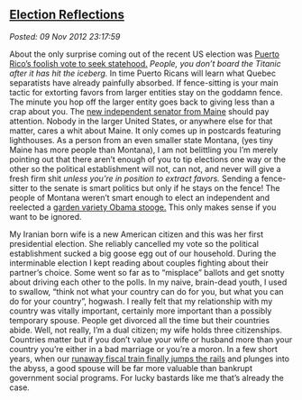  
[Election Reflections](http://bakerjd99.wordpress.com/2012/11/09/election-reflections/)
---------------------------------------------------------------------------------------

*Posted: 09 Nov 2012 23:17:59*

About the only surprise coming out of the recent US election was [Puerto
Rico’s foolish vote to seek
statehood.](http://www.guardian.co.uk/commentisfree/2012/nov/09/puerto-rico-vote-us-statehood)
*People, you don’t board the Titanic after it has hit the iceberg.* In
time Puerto Ricans will learn what Quebec separatists have already
painfully absorbed. If fence-sitting is your main tactic for extorting
favors from larger entities stay on the goddamn fence. The minute you
hop off the larger entity goes back to giving less than a crap about
you. The [new independent senator from
Maine](http://www.philly.com/philly/news/nation\_world/20121109\_Maine\_s\_senator-elect\_won\_t\_say\_which\_party\_he\_will\_back.html)
should pay attention. Nobody in the larger United States, or anywhere
else for that matter, cares a whit about Maine. It only comes up in
postcards featuring lighthouses. As a person from an even smaller state
Montana, (yes tiny Maine has more people than Montana), I am not
belittling you I’m merely pointing out that there aren’t enough of you
to tip elections one way or the other so the political establishment
will not, can not, and never will give a fresh firm shit *unless you’re
in position to extract favors.* Sending a fence-sitter to the senate is
smart politics but only if he stays on the fence! The people of Montana
weren’t smart enough to elect an independent and reelected a [garden
variety Obama
stooge.](http://www.washingtonpost.com/blogs/the-fix/wp/2012/11/07/democrat-jon-tester-wins-reelection-in-montana-senate-race/)
This only makes sense if you want to be ignored.

My Iranian born wife is a new American citizen and this was her first
presidential election. She reliably cancelled my vote so the political
establishment sucked a big goose egg out of our household. During the
interminable election I kept reading about couples fighting about their
partner’s choice. Some went so far as to “misplace” ballots and get
snotty about driving each other to the polls. In my naive, brain-dead
youth, I used to swallow, “think not what your country can do for you,
but what you can do for your country”, hogwash. I really felt that my
relationship with my country was vitally important, certainly more
important than a possibly temporary spouse. People get divorced all the
time but their countries abide. Well, not really, I’m a dual citizen; my
wife holds three citizenships. Countries matter but if you don’t value
your wife or husband more than your country you’re either in a bad
marriage or you’re a moron. In a few short years, when our [runaway
fiscal train finally jumps the
rails](http://www.hangthebankers.com/economic-collapse-is-inevitable-heres-why/)
and plunges into the abyss, a good spouse will be far more valuable than
bankrupt government social programs. For lucky bastards like me that’s
already the case.
